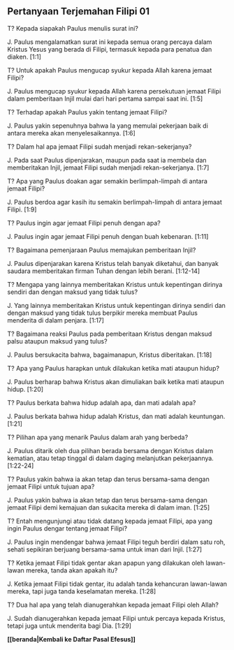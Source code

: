 ## Pertanyaan Terjemahan Filipi 01 ##

T? Kepada siapakah Paulus menulis surat ini?

J. Paulus mengalamatkan surat ini kepada semua orang percaya dalam Kristus Yesus yang berada di Filipi, termasuk kepada para penatua dan diaken. [1:1]

T? Untuk apakah Paulus mengucap syukur kepada Allah karena jemaat Filipi?

J. Paulus mengucap syukur kepada Allah karena persekutuan jemaat Filipi dalam pemberitaan Injil mulai dari hari pertama sampai saat ini. [1:5]

T? Terhadap apakah Paulus yakin tentang jemaat Filipi?

J. Paulus yakin sepenuhnya bahwa Ia yang memulai pekerjaan baik di antara mereka akan menyelesaikannya. [1:6]

T? Dalam hal apa jemaat Filipi sudah menjadi rekan-sekerjanya?

J. Pada saat Paulus dipenjarakan, maupun pada saat ia membela dan memberitakan Injil, jemaat Filipi sudah menjadi rekan-sekerjanya. [1:7]

T? Apa yang Paulus doakan agar semakin berlimpah-limpah di antara jemaat Filipi?

J. Paulus berdoa agar kasih itu semakin berlimpah-limpah di antara jemaat Filipi. [1:9]

T? Paulus ingin agar jemaat Filipi penuh dengan apa?

J. Paulus ingin agar jemaat Filipi penuh dengan buah kebenaran. [1:11]

T? Bagaimana pemenjaraan Paulus memajukan pemberitaan Injil?

J. Paulus dipenjarakan karena Kristus telah banyak diketahui, dan banyak saudara memberitakan firman Tuhan dengan lebih berani. [1:12-14]

T? Mengapa yang lainnya memberitakan Kristus untuk kepentingan dirinya sendiri dan dengan maksud yang tidak tulus?

J. Yang lainnya memberitakan Kristus untuk kepentingan dirinya sendiri dan dengan maksud yang tidak tulus berpikir mereka membuat Paulus menderita di dalam penjara. [1:17]

T? Bagaimana reaksi Paulus pada pemberitaan Kristus dengan maksud palsu ataupun maksud yang tulus?

J. Paulus bersukacita bahwa, bagaimanapun, Kristus diberitakan. [1:18]

T? Apa yang Paulus harapkan untuk dilakukan ketika mati ataupun hidup?

J. Paulus berharap bahwa Kristus akan dimuliakan baik ketika mati ataupun hidup. [1:20]

T? Paulus berkata bahwa hidup adalah apa, dan mati adalah apa?

J. Paulus berkata bahwa hidup adalah Kristus, dan mati adalah keuntungan. [1:21]

T? Pilihan apa yang menarik Paulus dalam arah yang berbeda?

J. Paulus ditarik oleh dua pilihan berada bersama dengan Kristus dalam kematian, atau tetap tinggal di dalam daging melanjutkan pekerjaannya. [1:22-24]

T? Paulus yakin bahwa ia akan tetap dan terus bersama-sama dengan jemaat Filipi untuk tujuan apa?

J. Paulus yakin bahwa ia akan tetap dan terus bersama-sama dengan jemaat Filipi demi kemajuan dan sukacita mereka di dalam iman. [1:25]

T? Entah mengunjungi atau tidak datang kepada jemaat Filipi, apa yang ingin Paulus dengar tentang jemaat Filipi?

J. Paulus ingin mendengar bahwa jemaat Filipi teguh berdiri dalam satu roh, sehati sepikiran berjuang bersama-sama untuk iman dari Injil. [1:27]

T? Ketika jemaat Filipi tidak gentar akan apapun yang dilakukan oleh lawan-lawan mereka, tanda akan apakah itu?

J. Ketika jemaat Filipi tidak gentar, itu adalah tanda kehancuran lawan-lawan mereka, tapi juga tanda keselamatan mereka. [1:28]

T? Dua hal apa yang telah dianugerahkan kepada jemaat Filipi oleh Allah?

J. Sudah dianugerahkan kepada jemaat Filipi untuk percaya kepada Kristus, tetapi juga untuk menderita bagi Dia. [1:29]

__[[beranda|Kembali ke Daftar Pasal Efesus]]__

